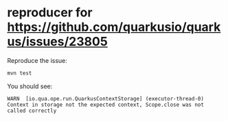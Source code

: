 reproducer for https://github.com/quarkusio/quarkus/issues/23805
========================

Reproduce the issue: 

```bash
mvn test
```

You should see:

```log
WARN  [io.qua.ope.run.QuarkusContextStorage] (executor-thread-0) Context in storage not the expected context, Scope.close was not called correctly
```
